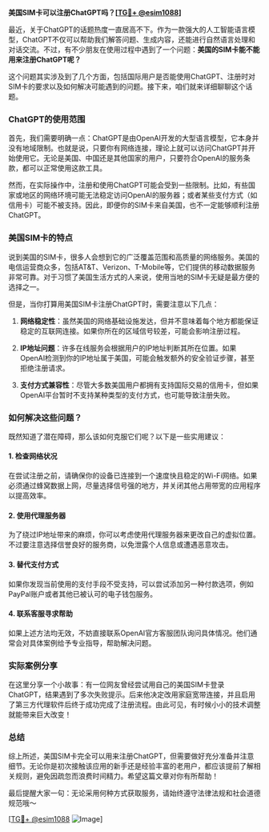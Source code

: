 **美国SIM卡可以注册ChatGPT吗？[[TG💪+ @esim1088](https://t.me/s/esim1088)]**

最近，关于ChatGPT的话题热度一直居高不下。作为一款强大的人工智能语言模型，ChatGPT不仅可以帮助我们解答问题、生成内容，还能进行自然语言处理和对话交流。不过，有不少朋友在使用过程中遇到了一个问题：**美国的SIM卡能不能用来注册ChatGPT呢？**

这个问题其实涉及到了几个方面，包括国际用户是否能使用ChatGPT、注册时对SIM卡的要求以及如何解决可能遇到的问题。接下来，咱们就来详细聊聊这个话题。

### ChatGPT的使用范围

首先，我们需要明确一点：ChatGPT是由OpenAI开发的大型语言模型，它本身并没有地域限制。也就是说，只要你有网络连接，理论上就可以访问ChatGPT并开始使用它。无论是美国、中国还是其他国家的用户，只要符合OpenAI的服务条款，都可以正常使用这款工具。

然而，在实际操作中，注册和使用ChatGPT可能会受到一些限制。比如，有些国家或地区的网络环境可能无法稳定访问OpenAI的服务器；或者某些支付方式（如信用卡）可能不被支持。因此，即便你的SIM卡来自美国，也不一定能够顺利注册ChatGPT。

### 美国SIM卡的特点

说到美国的SIM卡，很多人会想到它的广泛覆盖范围和高质量的网络服务。美国的电信运营商众多，包括AT&T、Verizon、T-Mobile等，它们提供的移动数据服务非常可靠。对于习惯了美国生活方式的人来说，使用当地的SIM卡无疑是最方便的选择之一。

但是，当你打算用美国SIM卡注册ChatGPT时，需要注意以下几点：

1. **网络稳定性**：虽然美国的网络基础设施发达，但并不意味着每个地方都能保证稳定的互联网连接。如果你所在的区域信号较差，可能会影响注册过程。
   
2. **IP地址问题**：许多在线服务会根据用户的IP地址判断其所在位置。如果OpenAI检测到你的IP地址属于美国，可能会触发额外的安全验证步骤，甚至拒绝注册请求。

3. **支付方式兼容性**：尽管大多数美国用户都拥有支持国际交易的信用卡，但如果OpenAI平台暂时不支持某种类型的支付方式，也可能导致注册失败。

### 如何解决这些问题？

既然知道了潜在障碍，那么该如何克服它们呢？以下是一些实用建议：

#### 1. 检查网络状况
在尝试注册之前，请确保你的设备已连接到一个速度快且稳定的Wi-Fi网络。如果必须通过蜂窝数据上网，尽量选择信号强的地方，并关闭其他占用带宽的应用程序以提高效率。

#### 2. 使用代理服务器
为了绕过IP地址带来的麻烦，你可以考虑使用代理服务器来更改自己的虚拟位置。不过要注意选择信誉良好的服务商，以免泄露个人信息或遭遇恶意攻击。

#### 3. 替代支付方式
如果你发现当前使用的支付手段不受支持，可以尝试添加另一种付款选项，例如PayPal账户或者其他已被认可的电子钱包服务。

#### 4. 联系客服寻求帮助
如果上述方法均无效，不妨直接联系OpenAI官方客服团队询问具体情况。他们通常会对具体案例给予专业指导，帮助解决问题。

### 实际案例分享

在这里分享一个小故事：有一位网友曾经尝试用自己的美国SIM卡登录ChatGPT，结果遇到了多次失败提示。后来他决定改用家庭宽带连接，并且启用了第三方代理软件后终于成功完成了注册流程。由此可见，有时候小小的技术调整就能带来巨大改变！

### 总结

综上所述，美国SIM卡完全可以用来注册ChatGPT，但需要做好充分准备并注意细节。无论你是初次接触该应用的新手还是经验丰富的老用户，都应该提前了解相关规则，避免因疏忽而浪费时间精力。希望这篇文章对你有所帮助！

最后提醒大家一句：无论采用何种方式获取服务，请始终遵守法律法规和社会道德规范哦～

[[TG💪+ @esim1088](https://t.me/s/esim1088) ![Image](https://i.postimg.cc/4NQfJmqS/Snipaste-2025-05-13-00-14-12.png)]